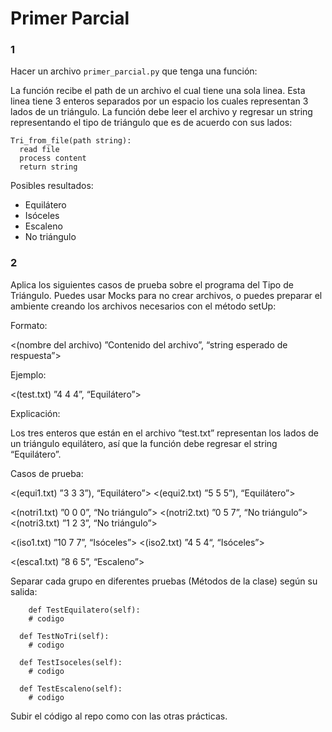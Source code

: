 # Primer Parcial
### 1
Hacer un archivo `primer_parcial.py` que tenga una función:

La función recibe el path de un archivo el cual tiene una sola linea. Esta linea tiene 3 enteros separados por un espacio los cuales representan 3 lados de un triángulo. La función debe leer el archivo y regresar un string representando el tipo de triángulo que es de acuerdo con sus lados:

```
Tri_from_file(path string):
  read file
  process content
  return string

```
Posibles resultados:
 - Equilátero
 - Isóceles
 - Escaleno
 - No triángulo

### 2

Aplica los siguientes casos de prueba sobre el programa del Tipo de Triángulo. Puedes usar Mocks para no crear archivos, o puedes preparar el ambiente creando los archivos necesarios con el método setUp:

Formato:

<(nombre del archivo) ”Contenido del archivo”, “string esperado de respuesta”>

Ejemplo:

<(test.txt) ”4 4 4”, “Equilátero”>

Explicación:

Los tres enteros que están en el archivo “test.txt” representan los lados de un triángulo equilátero, así que la función debe regresar el string “Equilátero”.

Casos de prueba:

<(equi1.txt) ”3 3 3”), “Equilátero”>
<(equi2.txt) ”5 5 5”), “Equilátero”>

<(notri1.txt) ”0 0 0”, “No triángulo”>
<(notri2.txt) ”0 5 7”, “No triángulo”>
<(notri3.txt) ”1 2 3”, “No triángulo”>

<(iso1.txt) ”10 7 7”, “Isóceles”>
<(iso2.txt) ”4 5 4“, “Isóceles”>

<(esca1.txt) ”8 6 5”, “Escaleno”>

Separar cada grupo en diferentes pruebas (Métodos de la clase) según su salida:
```
    def TestEquilatero(self):
    # codigo

  def TestNoTri(self):
    # codigo

  def TestIsoceles(self):
    # codigo

  def TestEscaleno(self):
    # codigo
```

Subir el código al repo como con las otras prácticas.

